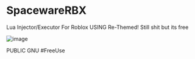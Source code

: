 # SpacewareRBX
Lua Injector/Executor For Roblox USING 
Re-Themed! Still shit but its free

![image](https://user-images.githubusercontent.com/73680704/193070892-6d9745d3-1622-46b1-86a1-0ea6a4012931.png)

PUBLIC GNU #FreeUse



